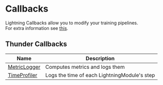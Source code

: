 # Callbacks

Lightning Callbacks allow you to modify your training pipelines.  
For extra information see [this](https://lightning.ai/docs/pytorch/stable/extensions/callbacks.html).

## Thunder Callbacks
| Name                             | Description                                  |
|----------------------------------|----------------------------------------------|
| [MetricLogger](metric_logger.md) | Computes metrics and logs them               |
| [TimeProfiler](./time_profiler) | Logs the time of each LightningModule's step |
